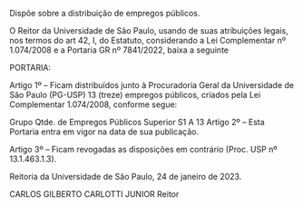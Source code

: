 Dispõe sobre a distribuição de empregos públicos.

O Reitor da Universidade de São Paulo, usando de suas atribuições legais, nos termos do art 42, I, do Estatuto, considerando a Lei Complementar nº 1.074/2008 e a Portaria GR nº 7841/2022, baixa a seguinte

PORTARIA:

Artigo 1º – Ficam distribuídos junto à Procuradoria Geral da Universidade de São Paulo (PG-USP) 13 (treze) empregos públicos, criados pela Lei Complementar 1.074/2008, conforme segue:

Grupo	Qtde. de Empregos Públicos
Superior S1 A	13
Artigo 2º – Esta Portaria entra em vigor na data de sua publicação.

Artigo 3º – Ficam revogadas as disposições em contrário (Proc. USP nº 13.1.463.1.3).

Reitoria da Universidade de São Paulo, 24 de janeiro de 2023.

CARLOS GILBERTO CARLOTTI JUNIOR
Reitor